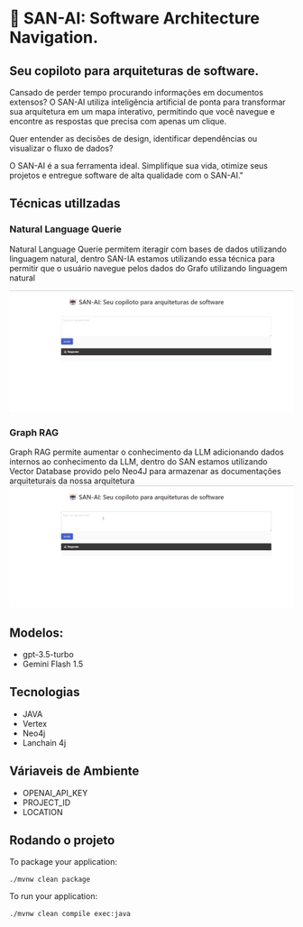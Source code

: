 # 🤖 SAN-AI:  Software Architecture Navigation.

## Seu copiloto para arquiteturas de software.

Cansado de perder tempo procurando informações em documentos extensos? 
O SAN-AI utiliza inteligência artificial de ponta para transformar sua arquitetura em um mapa interativo, permitindo que você navegue e encontre as respostas que precisa com apenas um clique. 

Quer entender as decisões de design, identificar dependências ou visualizar o fluxo de dados? 

O SAN-AI é a sua ferramenta ideal. Simplifique sua vida, otimize seus projetos e entregue software de alta qualidade com o SAN-AI."



## Técnicas utillzadas

### Natural Language Querie
Natural Language Querie permitem iteragir com bases de dados utilizando linguagem natural, dentro SAN-IA estamos utilizando essa técnica para permitir que o usuário navegue pelos dados do Grafo utilizando linguagem natural

![SAN](/docs/san-ia-01.gif)

### Graph RAG 
Graph RAG permite aumentar o conhecimento da LLM adicionando dados internos ao conhecimento da LLM, dentro do SAN estamos utilizando Vector Database provido pelo Neo4J para armazenar as documentações arquiteturais da nossa arquitetura
![SAN](/docs/san-ia-02.gif)

## Modelos:
- gpt-3.5-turbo
- Gemini Flash 1.5

## Tecnologias
 - JAVA
 - Vertex
 - Neo4j
 - Lanchain 4j

## Váriaveis de Ambiente
- OPENAI_API_KEY
- PROJECT_ID
- LOCATION


## Rodando o projeto

To package your application:
```
./mvnw clean package
```

To run your application:
```
./mvnw clean compile exec:java
```

